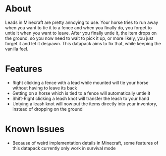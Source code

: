 # About
Leads in Minecraft are pretty annoying to use. Your horse tries to run away when you want to tie it to a fence and when you finally do, you forget to untie it when you want to leave. After you finally untie it, the item drops on the ground, so you now need to wait to pick it up, or more likely, you just forget it and let it despawn. This datapack aims to fix that, while keeping the vanilla feel.
# Features
- Right clicking a fence with a lead while mounted will tie your horse without having to leave its back
- Getting on a horse which is tied to a fence will automatically untie it
- Shift-Right clicking a leash knot will transfer the leash to your hand
- Untying a leash knot will now put the items directly into your inventory, instead of dropping on the ground
# Known Issues
- Because of weird implementation details in Minecraft, some features of this datapack currently only work in survival mode
